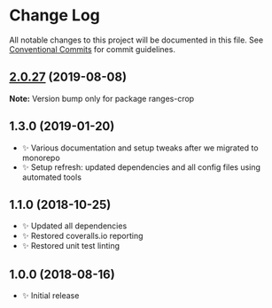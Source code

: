 # Change Log

All notable changes to this project will be documented in this file.
See [Conventional Commits](https://conventionalcommits.org) for commit guidelines.

## [2.0.27](https://gitlab.com/codsen/codsen/compare/ranges-crop@2.0.26...ranges-crop@2.0.27) (2019-08-08)

**Note:** Version bump only for package ranges-crop





## 1.3.0 (2019-01-20)

- ✨ Various documentation and setup tweaks after we migrated to monorepo
- ✨ Setup refresh: updated dependencies and all config files using automated tools

## 1.1.0 (2018-10-25)

- ✨ Updated all dependencies
- ✨ Restored coveralls.io reporting
- ✨ Restored unit test linting

## 1.0.0 (2018-08-16)

- ✨ Initial release

